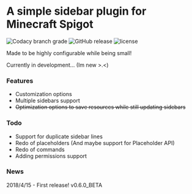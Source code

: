 # A simple sidebar plugin for Minecraft Spigot
![Codacy branch grade](https://img.shields.io/codacy/grade/ad2a5c3320dd43cbad38ba13a85f8a66/release.svg?style=flat-square) ![GitHub release](https://img.shields.io/github/release/flintintoe/SimpleSidebar.svg) ![license](https://img.shields.io/github/license/flintintoe/SimpleSidebar.svg?style=flat-square)

Made to be highly configurable while being small!

Currently in development... (Im new >.<)

### Features
- Customization options
- Multiple sidebars support
- ~~Optimization options to save resources while still updating sidebars~~

### Todo
- Support for duplicate sidebar lines
- Redo of placeholders (And maybe support for Placeholder API)
- Redo of commands
- Adding permissions support

### News
2018/4/15 - First release! v0.6.0_BETA


